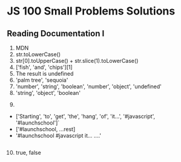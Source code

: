 # JS 100 Small Problems Solutions
## Reading Documentation I

1. MDN
2. str.toLowerCase()
3. str[0].toUpperCase() + str.slice(1).toLowerCase()
4. ['fish', 'and', 'chips'][1]
5. The result is undefined
6. 'palm tree', 'sequoia'
7. 'number', 'string', 'boolean', 'number', 'object', 'undefined'
8. 'string', 'object', 'boolean'
9. ```
- ['Starting', 'to', 'get', 'the', 'hang', 'of', 'it...',  '#javascript', '#launchschool']`
- ['#launchschool, ...rest]
- '#launchschool #javascript it... ....'
   ```
10. true, false
